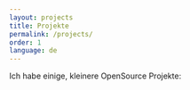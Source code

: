 ```yaml
---
layout: projects
title: Projekte
permalink: /projects/
order: 1
language: de
---
```


Ich habe einige, kleinere OpenSource Projekte:

